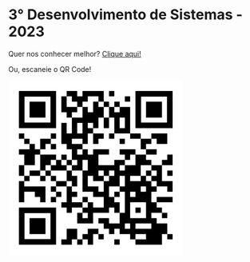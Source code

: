 # 3° Desenvolvimento de Sistemas - 2023

Quer nos conhecer melhor? <a href="https://terceiro-DS.github.io">Clique aqui!</a>

Ou, escaneie o QR Code!

<img src="/assets/qr-code.png" width="350" height="350">

